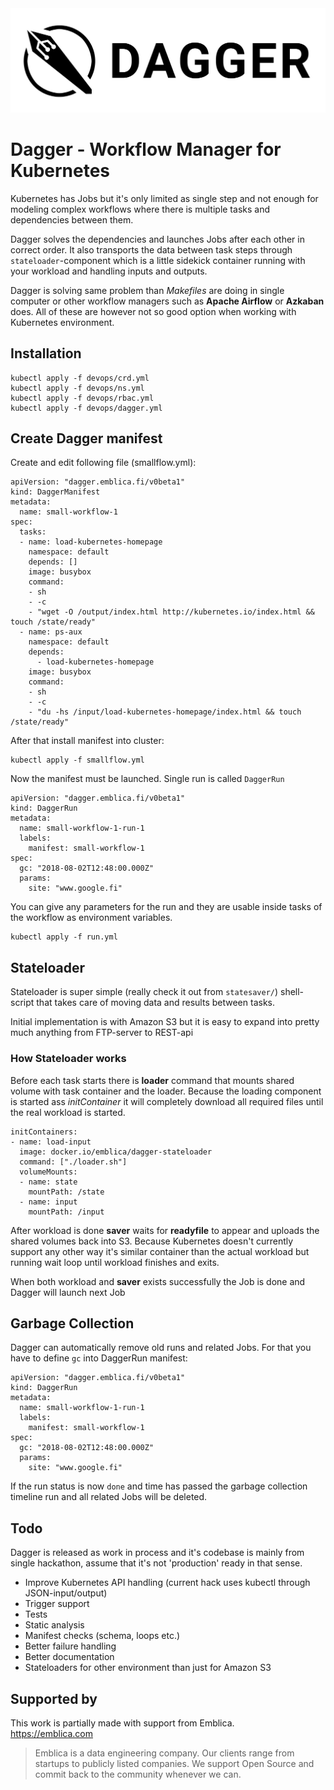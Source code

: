 <img src="/docs/dagger_logo.png?raw=true">

# Dagger - Workflow Manager for Kubernetes

Kubernetes has Jobs but it's only limited as single step and not enough for modeling
complex workflows where there is multiple tasks and dependencies between them.

Dagger solves the dependencies and launches Jobs after each other in correct order.
It also transports the data between task steps through `stateloader`-component
which is a little sidekick container running with your workload and handling inputs and outputs.

Dagger is solving same problem than _Makefiles_ are doing in single computer or
other workflow managers such as **Apache Airflow** or **Azkaban** does.
All of these are however not so good option when working with Kubernetes environment.


## Installation
```
kubectl apply -f devops/crd.yml
kubectl apply -f devops/ns.yml
kubectl apply -f devops/rbac.yml
kubectl apply -f devops/dagger.yml
```

## Create Dagger manifest

Create and edit following file (smallflow.yml):
```
apiVersion: "dagger.emblica.fi/v0beta1"
kind: DaggerManifest
metadata:
  name: small-workflow-1
spec:
  tasks:
  - name: load-kubernetes-homepage
    namespace: default
    depends: []
    image: busybox
    command:
    - sh
    - -c
    - "wget -O /output/index.html http://kubernetes.io/index.html && touch /state/ready"
  - name: ps-aux
    namespace: default
    depends:
      - load-kubernetes-homepage
    image: busybox
    command:
    - sh
    - -c
    - "du -hs /input/load-kubernetes-homepage/index.html && touch /state/ready"

```
After that install manifest into cluster:
```
kubectl apply -f smallflow.yml
```
Now the manifest must be launched. Single run is called `DaggerRun`

```
apiVersion: "dagger.emblica.fi/v0beta1"
kind: DaggerRun
metadata:
  name: small-workflow-1-run-1
  labels:
    manifest: small-workflow-1
spec:
  gc: "2018-08-02T12:48:00.000Z"
  params:
    site: "www.google.fi"

```

You can give any parameters for the run and they are usable inside tasks of the workflow as environment variables.

```
kubectl apply -f run.yml
```



## Stateloader

Stateloader is super simple (really check it out from `statesaver/`) shell-script
that takes care of moving data and results between tasks.

Initial implementation is with Amazon S3 but it is easy to expand
into pretty much anything from FTP-server to REST-api


### How Stateloader works

Before each task starts there is **loader** command that mounts shared volume with task container and the loader.
Because the loading component is started ass _initContainer_ it will completely download all required files until the real workload is started.

```
initContainers:
- name: load-input
  image: docker.io/emblica/dagger-stateloader
  command: ["./loader.sh"]
  volumeMounts:
  - name: state
    mountPath: /state
  - name: input
    mountPath: /input
```

After workload is done **saver** waits for **readyfile** to appear and uploads the shared volumes back into S3.
Because Kubernetes doesn't currently support any other way it's similar container than the actual workload but running wait loop until workload finishes and exits.

When both workload and **saver** exists successfully the Job is done and Dagger will launch next Job


## Garbage Collection

Dagger can automatically remove old runs and related Jobs.
For that you have to define `gc` into DaggerRun manifest:
```
apiVersion: "dagger.emblica.fi/v0beta1"
kind: DaggerRun
metadata:
  name: small-workflow-1-run-1
  labels:
    manifest: small-workflow-1
spec:
  gc: "2018-08-02T12:48:00.000Z"
  params:
    site: "www.google.fi"

```

If the run status is now `done` and time has passed the garbage collection timeline run and all related Jobs will be deleted.


## Todo

Dagger is released as  work in process and it's codebase is mainly from single hackathon,
assume that it's not 'production' ready in that sense.

- Improve Kubernetes API handling (current hack uses kubectl through JSON-input/output)
- Trigger support
- Tests
- Static analysis
- Manifest checks (schema, loops etc.)
- Better failure handling
- Better documentation
- Stateloaders for other environment than just for Amazon S3


## Supported by

This work is partially made with support from Emblica.   
https://emblica.com
>Emblica is a data engineering company. Our clients range from startups to publicly listed companies. We support Open Source and commit back to the community whenever we can.
